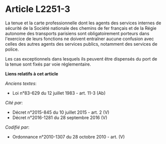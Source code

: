# Article L2251-3

La tenue et la carte professionnelle dont les agents des services internes de sécurité de la Société nationale des chemins de
fer français et de la Régie autonome des transports parisiens sont obligatoirement porteurs dans l'exercice de leurs
fonctions ne doivent entraîner aucune confusion avec celles des autres agents des services publics, notamment des services de
police.

Les cas exceptionnels dans lesquels ils peuvent être dispensés du port de la tenue sont fixés par voie réglementaire.

**Liens relatifs à cet article**

_Anciens textes_:

  - Loi n°83-629 du 12 juillet 1983 - art. 11-3 (Ab)

_Cité par_:

  - Décret n°2015-845 du 10 juillet 2015 - art. 2 (V)
  - Décret n°2016-1281 du 28 septembre 2016 (V)

_Codifié par_:

  - Ordonnance n°2010-1307 du 28 octobre 2010 - art. (V)
